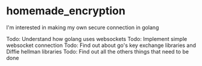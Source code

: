 # homemade_encryption
I'm interested in making my own secure connection in golang

Todo: Understand how golang uses websockets
Todo: Implement simple websocket connection 
Todo: Find out about go's key exchange libraries and Diffie hellman libraries
Todo: Find out all the others things that need to be done

